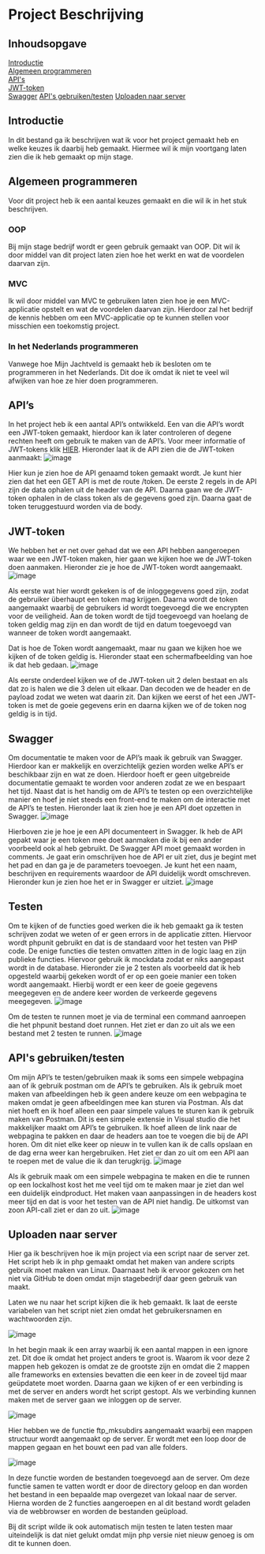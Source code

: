 # Project Beschrijving 

## Inhoudsopgave
[Introductie](https://github.com/Stage-Bravo/Portfolio/blob/main/Progressie_stage/Voortgang_Stage_Project.md#introductie)<br>
[Algemeen programmeren](https://github.com/Stage-Bravo/Portfolio/blob/main/Progressie_stage/Voortgang_Stage_Project.md#algemeen-programmeren)<br>
[API's](https://github.com/Stage-Bravo/Portfolio/blob/main/Progressie_stage/Voortgang_Stage_Project.md#apis)<br>
[JWT-token](https://github.com/Stage-Bravo/Portfolio/blob/main/Progressie_stage/Voortgang_Stage_Project.md#jwt-token)<br>
[Swagger](https://github.com/Stage-Bravo/Portfolio/blob/main/Progressie_stage/Voortgang_Stage_Project.md#swagger)
[API's gebruiken/testen](https://github.com/Stage-Bravo/Portfolio/blob/main/Bewijsvoering/Project_beschrijving.md#apis-gebruikentesten)
[Uploaden naar server](https://github.com/Stage-Bravo/Portfolio/blob/main/Bewijsvoering/Project_beschrijving.md#uploaden-naar-server)

## Introductie
In dit bestand ga ik beschrijven wat ik voor het project gemaakt heb en welke keuzes ik daarbij heb gemaakt. Hiermee wil ik mijn voortgang laten zien die ik heb gemaakt op mijn stage. 

## Algemeen programmeren
Voor dit project heb ik een aantal keuzes gemaakt en die wil ik in het stuk beschrijven.
### OOP
Bij mijn stage bedrijf wordt er geen gebruik gemaakt van OOP. Dit wil ik door middel van dit project laten zien hoe het werkt en wat de voordelen daarvan zijn. 
### MVC
Ik wil door middel van MVC te gebruiken laten zien hoe je een MVC-applicatie opstelt en wat de voordelen daarvan zijn. Hierdoor zal het bedrijf de kennis hebben om een MVC-applicatie op te kunnen stellen voor misschien een toekomstig project. 
### In het Nederlands programmeren
Vanwege hoe Mijn Jachtveld is gemaakt heb ik besloten om te programmeren in het Nederlands. Dit doe ik omdat ik niet te veel wil afwijken van hoe ze hier doen programmeren. 

## API’s 
In het project heb ik een aantal API’s ontwikkeld. Een van die API’s wordt een JWT-token gemaakt, hierdoor kan ik later controleren of degene rechten heeft om gebruik te maken van de API’s. Voor meer informatie of JWT-tokens klik [HIER](https://github.com/Stage-Bravo/Portfolio/blob/main/Onderzoek/Onderzoeksrapport.pdf). Hieronder laat ik de API zien die de JWT-token aanmaakt:
![image](https://github.com/Stage-Bravo/Portfolio/assets/103424907/4cf0e9cc-3b0f-4adf-93b3-6a64c949482e)

Hier kun je zien hoe de API genaamd token gemaakt wordt. Je kunt hier zien dat het een GET API is met de route /token. De eerste 2 regels in de API zijn de data ophalen uit de header van de API. Daarna gaan we de JWT-token ophalen in de class token als de gegevens goed zijn. Daarna gaat de token teruggestuurd worden via de body.

## JWT-token
We hebben het er net over gehad dat we een API hebben aangeroepen waar we een JWT-token maken, hier gaan we kijken hoe we de JWT-token doen aanmaken. Hieronder zie je hoe de JWT-token wordt aangemaakt.
 ![image](https://github.com/Stage-Bravo/Portfolio/assets/103424907/c807b7e6-c184-4543-b97a-5a6f5ce33f34)

Als eerste wat hier wordt gekeken is of de inloggegevens goed zijn, zodat de gebruiker überhaupt een token mag krijgen. Daarna wordt de token aangemaakt waarbij de gebruikers id wordt toegevoegd die we encrypten voor de veiligheid. Aan de token wordt de tijd toegevoegd van hoelang de token geldig mag zijn en dan wordt de tijd en datum toegevoegd van wanneer de token wordt aangemaakt. 

Dat is hoe de Token wordt aangemaakt, maar nu gaan we kijken hoe we kijken of de token geldig is. Hieronder staat een schermafbeelding van hoe ik dat heb gedaan. 
![image](https://github.com/Stage-Bravo/Portfolio/assets/103424907/e8bc140e-cde9-4de8-bbc3-efaa8dde2aca)
 
Als eerste onderdeel kijken we of de JWT-token uit 2 delen bestaat en als dat zo is halen we die 3 delen uit elkaar. Dan decoden we de header en de payload zodat we weten wat daarin zit. Dan kijken we eerst of het een JWT-token is met de goeie gegevens erin en daarna kijken we of de token nog geldig is in tijd. 

## Swagger 
Om documentatie te maken voor de API’s maak ik gebruik van Swagger. Hierdoor kan er makkelijk en overzichtelijk gezien worden welke API’s er beschikbaar zijn en wat ze doen. Hierdoor hoeft er geen uitgebreide documentatie gemaakt te worden voor anderen zodat ze we en bespaart het tijd. Naast dat is het handig om de API’s te testen op een overzichtelijke manier en hoef je niet steeds een front-end te maken om de interactie met de API’s te testen. Hieronder laat ik zien hoe je een API doet opzetten in Swagger.
![image](https://github.com/Stage-Bravo/Portfolio/assets/103424907/048fb5c2-eac9-44a6-a3b3-84e2e93bb76e)
 
Hierboven zie je hoe je een API documenteert in Swagger. Ik heb de API gepakt waar je een token mee doet aanmaken die ik bij een ander voorbeeld ook al heb gebruikt. De Swagger API moet gemaakt worden in comments. Je gaat erin omschrijven hoe de API er uit ziet, dus je begint met het pad en dan ga je de parameters toevoegen. Je kunt het een naam, beschrijven en requirements waardoor de API duidelijk wordt omschreven. Hieronder kun je zien hoe het er in Swagger er uitziet. 
![image](https://github.com/Stage-Bravo/Portfolio/assets/103424907/c8662ac8-e7d3-4b47-bc4e-e617068ade86)

## Testen 
Om te kijken of de functies goed werken die ik heb gemaakt ga ik testen schrijven zodat we weten of er geen errors in de applicatie zitten. Hiervoor wordt phpunit gebruikt en dat is de standaard voor het testen van PHP code. De enige functies die testen omvatten zitten in de logic laag en zijn publieke functies. Hiervoor gebruik ik mockdata zodat er niks aangepast wordt in de database. Hieronder zie je 2 testen als voorbeeld dat ik heb opgesteld waarbij gekeken wordt of er op een goeie manier een token wordt aangemaakt. Hierbij wordt er een keer de goeie gegevens meegegeven en de andere keer worden de verkeerde gegevens meegegeven. 
 ![image](https://github.com/Stage-Bravo/Portfolio/assets/103424907/68e8add6-2f05-4fc7-8f1a-c1b576029004)

Om de testen te runnen moet je via de terminal een command aanroepen die het phpunit bestand doet runnen. Het ziet er dan zo uit als we een bestand met 2 testen te runnen.
 ![image](https://github.com/Stage-Bravo/Portfolio/assets/103424907/dee7d71d-039e-466f-9b3f-3f80e3962977)

 ## API's gebruiken/testen
 Om mijn API’s te testen/gebruiken maak ik soms een simpele webpagina aan of ik gebruik postman om de API’s te gebruiken. Als ik gebruik moet maken van afbeeldingen heb ik geen andere keuze om een webpagina te maken omdat je geen afbeeldingen mee kan sturen via Postman. Als dat niet hoeft en ik hoef alleen een paar simpele values te sturen kan ik gebruik maken van Postman. Dit is een simpele extensie in Visual studio die het makkelijker maakt om API’s te gebruiken. Ik hoef alleen de link naar de webpagina te pakken en daar de headers aan toe te voegen die bij de API horen. Om dit niet elke keer op nieuw in te vullen kan ik de calls opslaan en de dag erna weer kan hergebruiken. Het ziet er dan zo uit om een API aan te roepen met de value die ik dan terugkrijg. 
 ![image](https://github.com/Stage-Bravo/Portfolio/assets/103424907/9bc192d5-c19c-41b8-9871-118704cb5e2e)

Als ik gebruik maak om een simpele webpagina te maken en die te runnen op een lockalhost kost het me veel tijd om te maken maar je ziet dan wel een duidelijk eindproduct. Het maken vaan aanpassingen in de headers kost meer tijd en dat is voor het testen van de API niet handig. De uitkomst van zoon API-call ziet er dan zo uit. 
![image](https://github.com/Stage-Bravo/Portfolio/assets/103424907/3d249ecf-9105-4b1f-808f-dc9ee27b5310)

## Uploaden naar server
Hier ga ik beschrijven hoe ik mijn project via een script naar de server zet. Het script heb ik in php gemaakt omdat het maken van andere scripts gebruik moet maken van Linux. Daarnaast heb ik ervoor gekozen om het niet via GitHub te doen omdat mijn stagebedrijf daar geen gebruik van maakt. 

Laten we nu naar het script kijken die ik heb gemaakt. Ik laat de eerste variabelen van het script niet zien omdat het gebruikersnamen en wachtwoorden zijn.

![image](https://github.com/Stage-Bravo/Portfolio/assets/103424907/94de0ca6-49d5-4376-96b8-f92d92ad9e2c)

In het begin maak ik een array waarbij ik een aantal mappen in een ignore zet. Dit doe ik omdat het project anders te groot is. Waarom ik voor deze 2 mappen heb gekozen is omdat ze de grootste zijn en omdat die 2 mappen alle frameworks en extensies bevatten die een keer in de zoveel tijd maar geüpdatete moet worden. Daarna gaan we kijken of er een verbinding is met de server en anders wordt het script gestopt. Als we verbinding kunnen maken met de server gaan we inloggen op de server.

![image](https://github.com/Stage-Bravo/Portfolio/assets/103424907/9c6ee12c-9041-43ea-aa0f-a5658101401d)

Hier hebben we de functie ftp_mksubdirs aangemaakt waarbij een mappen structuur wordt aangemaakt op de server. Er wordt met een loop door de mappen gegaan en het bouwt een pad van alle folders.

![image](https://github.com/Stage-Bravo/Portfolio/assets/103424907/bcdd0fac-90b0-4062-8573-4c784e18a0e3)

In deze functie worden de bestanden toegevoegd aan de server. Om deze functie samen te vatten wordt er door de directory geloop en dan worden het bestand in een bepaalde map overgezet van lokaal naar de server. Hierna worden de 2 functies aangeroepen en al dit bestand wordt geladen via de webbrowser en worden de bestanden geüpload. 

Bij dit script wilde ik ook automatisch mijn testen te laten testen maar uiteindelijk is dat niet gelukt omdat mijn php versie niet nieuw genoeg is om dit te kunnen doen. 

